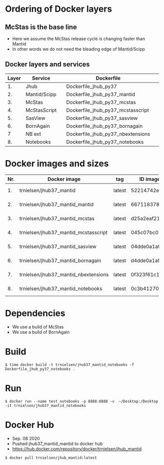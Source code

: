# Ordering of Docker layers
## McStas is the base line
* Here we assume the McStas release cycle is changing faster than Mantid
* In other words we do not need the bleading edge of Mantid/Scipp


## Docker layers and services
| Layer  | Service  |   | Dockerfile  |   | Docker image  |   |
|---|---|---|---|---|---|---|
| 1.  |  Jhub |   |  Dockerfile_jhub_py37 |   |  trnielsen/jhub37_mantid |   |
| 2.  | Mantid/Scipp  |   | Dockerfile_jhub_py37_mantid  |   |  trnielsen/jhub37_mantid_mantid |   |
| 3.  | McStas  |   | Dockerfile_jhub_py37_mcstas |   | trnielsen/jhub37_mantid_mcstas  |   |
| 4.  | McStasScript  |   |  Dockerfile_jhub_py37_mcstasscript |   |  trnielsen/jhub37_mantid_mcstasscript |   |
| 5.  | SasView  |   |  Dockerfile_jhub_py37_sasview |   | trnielsen/jhub37_mantid_sasview  |   |
| 6.  | BornAgain  |   |  Dockerfile_jhub_py37_bornagain |   | trnielsen/jhub37_mantid_bornagain  |   |
| 7  |  NB ext |   |  Dockerfile_jhub_py37_nbextensions |   |  trnielsen/jhub37_mantid_nbextensions |   |
| 8.  | Notebooks  |   |  Dockerfile_jhub_py37_notebooks |   | trnielsen/jhub37_mantid_notebooks  |   |

# Docker images and sizes
| Nr.  | Docker image  |  tag | ID image   |  CREATED | SIZE  |   |
|---|---|---|---|---|---|---|
| 1.  |  trnielsen/jhub37_mantid | latest   | 52214742e6b4  | 47 hours ago  | 671MB   |   |
| 2.  |  trnielsen/jhub37_mantid_mantid | latest   | 667118378d44 |  47 hours ago | 1.37GB  |   |
| 3.  |  trnielsen/jhub37_mantid_mcstas | latest   | d25a2eaf21ac  | 46 hours ago  | 4.2GB  |   |
| 4.  |  trnielsen/jhub37_mantid_mcstasscript | latest   | 045c07bc01a  | 46 hours ago |  4.21GB |   |
| 5.  |  trnielsen/jhub37_mantid_sasview | latest   | 04dde0a1af39  | 46 hours ago |  4.32GB |   |
| 6.  |  trnielsen/jhub37_mantid_bornagain | latest   | d4dde0a1af39  | 46 hours ago |  4.34GB |   |
| 7.  |  trnielsen/jhub37_mantid_nbextensions | latest   | 0f323f61c1cd  | 46 hours ago  | 4.37GB  |   |
| 8.  | trnielsen/jhub37_mantid_notebooks  | latest   | 0c3b41270de1  | 46 hours ago  | 4.67GB  |   |

# Dependencies 
* We use a build of McStas
* We use a build of BornAgain

# Build
```console
$ time docker build -t trnielsen/jhub37_mantid_notebooks -f Dockerfile_jhub_py37_notebooks .
```

# Run
```console
$ docker run --name test_notebooks -p 8888:8888 -v  ~/Desktop:/Desktop -it trnielsen/jhub37_mantid_notebooks
```

# Docker Hub
* Sep. 08 2020 
* Pushed jhub37_mantid_mantid to docker hub
* https://hub.docker.com/repository/docker/trnielsen/jhub_mantid

```console
$ docker pull trnielsen/jhub_mantid:latest
```
